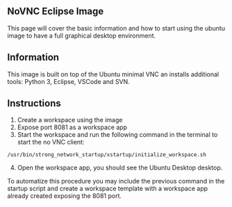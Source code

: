 ## NoVNC Eclipse Image

This page will cover the basic information and how to start using the ubuntu image to have a full graphical desktop environment.

## Information

This image is built on top of the Ubuntu minimal VNC an installs additional tools: Python 3, Eclipse, VSCode and SVN.

## Instructions

1. Create a workspace using the image
2. Expose port 8081 as a workspace app
3. Start the workspace and run the following command in the terminal to start the no VNC client:

```
/usr/bin/strong_network_startup/xstartup/initialize_workspace.sh
```

4. Open the workspace app, you should see the Ubuntu Desktop desktop.

To automatize this procedure you may include the previous command in the startup script and create a workspace template with a workspace app already created exposing the 8081 port.
